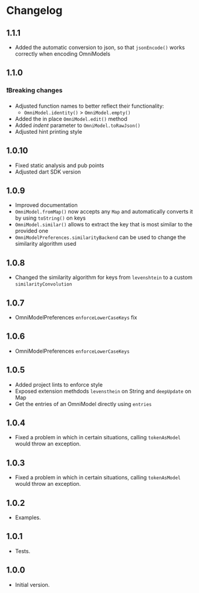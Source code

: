 # Changelog

## 1.1.1

-   Added the automatic conversion to json, so that `jsonEncode()` works correctly when encoding OmniModels

## 1.1.0

### ❗Breaking changes

-   Adjusted function names to better reflect their functionality:
    -   `OmniModel.identity()` > `OmniModel.empty()`
-   Added the in place `OmniModel.edit()` method
-   Added _indent_ parameter to `OmniModel.toRawJson()`
-   Adjusted hint printing style

## 1.0.10

-   Fixed static analysis and pub points
-   Adjusted dart SDK version

## 1.0.9

-   Improved documentation
-   `OmniModel.fromMap()` now accepts any `Map` and automatically converts it by using `toString()` on keys
-   `OmniModel.similar()` allows to extract the key that is most similar to the provided one
-   `OmniModelPreferences.similarityBackend` can be used to change the similarity algorithm used

## 1.0.8

-   Changed the similarity algorithm for keys from `levenshtein` to a custom `similarityConvolution`

## 1.0.7

-   OmniModelPreferences `enforceLowerCaseKeys` fix

## 1.0.6

-   OmniModelPreferences `enforceLowerCaseKeys`

## 1.0.5

-   Added project lints to enforce style
-   Exposed extension methdods `levensthein` on String and `deepUpdate` on Map
-   Get the entries of an OmniModel directly using `entries`

## 1.0.4

-   Fixed a problem in which in certain situations, calling `tokenAsModel` would throw an exception.

## 1.0.3

-   Fixed a problem in which in certain situations, calling `tokenAsModel` would throw an exception.

## 1.0.2

-   Examples.

## 1.0.1

-   Tests.

## 1.0.0

-   Initial version.
